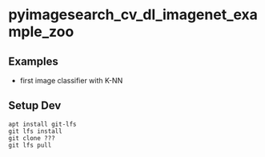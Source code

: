 # pyimagesearch_cv_dl_imagenet_example_zoo

## Examples
- first image classifier with K-NN

## Setup Dev
```
apt install git-lfs
git lfs install
git clone ???
git lfs pull
```
